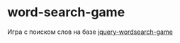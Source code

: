# word-search-game

Игра с поиском слов на базе [jquery-wordsearch-game](https://code.google.com/archive/p/jquery-wordsearch-game/)
